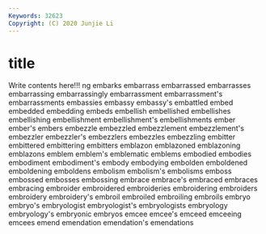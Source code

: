 ```yaml
---
Keywords: 32623
Copyright: (C) 2020 Junjie Li
---
```


# title

Write contents here!!!
ng 
embarks
embarrass 
embarrassed 
embarrasses 
embarrassing 
embarrassingly 
embarrassment 
embarrassment's 
embarrassments 
embassies 
embassy
embassy's 
embattled 
embed 
embedded 
embedding 
embeds 
embellish 
embellished 
embellishes 
embellishing
embellishment 
embellishment's 
embellishments 
ember 
ember's 
embers 
embezzle 
embezzled 
embezzlement 
embezzlement's
embezzler 
embezzler's 
embezzlers 
embezzles 
embezzling 
embitter 
embittered 
embittering 
embitters 
emblazon
emblazoned 
emblazoning 
emblazons 
emblem 
emblem's 
emblematic 
emblems 
embodied 
embodies 
embodiment
embodiment's 
embody 
embodying 
embolden 
emboldened 
emboldening 
emboldens 
embolism 
embolism's 
embolisms
emboss 
embossed 
embosses 
embossing 
embrace 
embrace's 
embraced 
embraces 
embracing 
embroider
embroidered 
embroideries 
embroidering 
embroiders 
embroidery 
embroidery's 
embroil 
embroiled 
embroiling 
embroils
embryo 
embryo's 
embryologist 
embryologist's 
embryologists 
embryology 
embryology's 
embryonic 
embryos 
emcee
emcee's 
emceed 
emceeing 
emcees 
emend 
emendation 
emendation's 
emendations 
